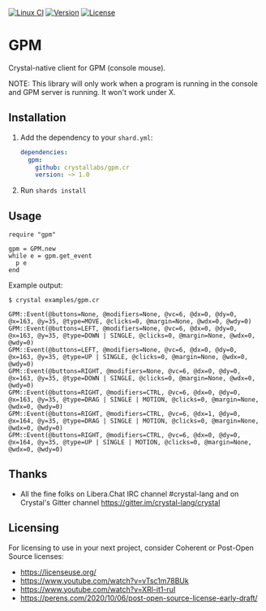 [![Linux CI](https://github.com/crystallabs/gpm.cr/workflows/Linux%20CI/badge.svg)](https://github.com/crystallabs/gpm.cr/actions?query=workflow%3A%22Linux+CI%22+event%3Apush+branch%3Amaster)
[![Version](https://img.shields.io/github/tag/crystallabs/gpm.cr.svg?maxAge=360)](https://github.com/crystallabs/gpm.cr/releases/latest)
[![License](https://img.shields.io/github/license/crystallabs/gpm.cr.svg)](https://github.com/crystallabs/gpm.cr/blob/master/LICENSE)

# GPM

Crystal-native client for GPM (console mouse).

NOTE: This library will only work when a program is running in the console and GPM server is running. It won't work under X.

## Installation

1. Add the dependency to your `shard.yml`:

   ```yaml
   dependencies:
     gpm:
       github: crystallabs/gpm.cr
       version: ~> 1.0
   ```

2. Run `shards install`

## Usage

```crystal
require "gpm"

gpm = GPM.new
while e = gpm.get_event
  p e
end
```

Example output:

```
$ crystal examples/gpm.cr

GPM::Event(@buttons=None, @modifiers=None, @vc=6, @dx=0, @dy=0, @x=163, @y=35, @type=MOVE, @clicks=0, @margin=None, @wdx=0, @wdy=0)
GPM::Event(@buttons=LEFT, @modifiers=None, @vc=6, @dx=0, @dy=0, @x=163, @y=35, @type=DOWN | SINGLE, @clicks=0, @margin=None, @wdx=0, @wdy=0)
GPM::Event(@buttons=LEFT, @modifiers=None, @vc=6, @dx=0, @dy=0, @x=163, @y=35, @type=UP | SINGLE, @clicks=0, @margin=None, @wdx=0, @wdy=0)
GPM::Event(@buttons=RIGHT, @modifiers=None, @vc=6, @dx=0, @dy=0, @x=163, @y=35, @type=DOWN | SINGLE, @clicks=0, @margin=None, @wdx=0, @wdy=0)
GPM::Event(@buttons=RIGHT, @modifiers=CTRL, @vc=6, @dx=0, @dy=0, @x=163, @y=35, @type=DRAG | SINGLE | MOTION, @clicks=0, @margin=None, @wdx=0, @wdy=0)
GPM::Event(@buttons=RIGHT, @modifiers=CTRL, @vc=6, @dx=1, @dy=0, @x=164, @y=35, @type=DRAG | SINGLE | MOTION, @clicks=0, @margin=None, @wdx=0, @wdy=0)
GPM::Event(@buttons=RIGHT, @modifiers=CTRL, @vc=6, @dx=0, @dy=0, @x=164, @y=35, @type=UP | SINGLE | MOTION, @clicks=0, @margin=None, @wdx=0, @wdy=0)
```

## Thanks

* All the fine folks on Libera.Chat IRC channel #crystal-lang and on Crystal's Gitter channel https://gitter.im/crystal-lang/crystal

## Licensing

For licensing to use in your next project, consider Coherent or Post-Open Source licenses:

* https://licenseuse.org/
* https://www.youtube.com/watch?v=vTsc1m78BUk
* https://www.youtube.com/watch?v=XRl-it1-ruI
* https://perens.com/2020/10/06/post-open-source-license-early-draft/
